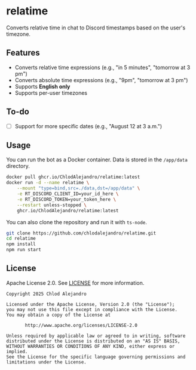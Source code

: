 # relatime
Converts relative time in chat to Discord timestamps based on the user's timezone.

## Features
- Converts relative time expressions (e.g., "in 5 minutes", "tomorrow at 3 pm")
- Converts absolute time expressions (e.g., "9pm", "tomorrow at 3 pm")
- Supports **English only**
- Supports per-user timezones

## To-do
- [ ] Support for more specific dates (e.g., "August 12 at 3 a.m.") 

## Usage
You can run the bot as a Docker container. Data is stored in the `/app/data` directory.
```bash
docker pull ghcr.io/ChlodAlejandro/relatime:latest
docker run -d --name relatime \
    --mount "type=bind,src=./data,dst=/app/data" \
    -e RT_DISCORD_CLIENT_ID=your_id_here \
    -e RT_DISCORD_TOKEN=your_token_here \
    --restart unless-stopped \
    ghcr.io/ChlodAlejandro/relatime:latest
```

You can also clone the repository and run it with `ts-node`.
```bash
git clone https://github.com/chlodalejandro/relatime.git
cd relatime
npm install
npm run start
```

## License
Apache License 2.0. See [LICENSE](LICENSE) for more information.
```
Copyright 2025 Chlod Alejandro

Licensed under the Apache License, Version 2.0 (the "License");
you may not use this file except in compliance with the License.
You may obtain a copy of the License at

       http://www.apache.org/licenses/LICENSE-2.0

Unless required by applicable law or agreed to in writing, software
distributed under the License is distributed on an "AS IS" BASIS,
WITHOUT WARRANTIES OR CONDITIONS OF ANY KIND, either express or implied.
See the License for the specific language governing permissions and
limitations under the License.
```
